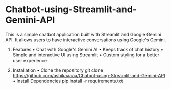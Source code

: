 # Chatbot-using-Streamlit-and-Gemini-API

This is a simple chatbot application built with Streamlit and Google Gemini API. It allows users to have interactive conversations using Google's Gemini.

1. Features
•	Chat with Google's Gemini AI
•	Keeps track of chat history
•	Simple and interactive UI using Streamlit
•	Custom styling for a better user experience

2. Installation
•	Clone the repository
git clone https://github.com/ashikaaaaa/Chatbot-using-Streamlit-and-Gemini-API 
•	Install Dependencies
pip install -r requirements.txt
